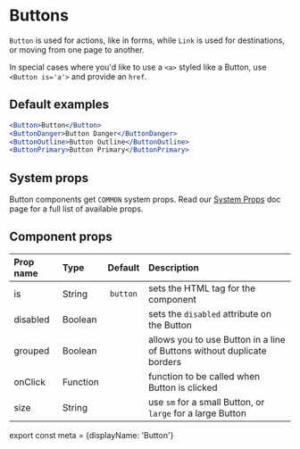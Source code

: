 # Buttons


`Button` is used for actions, like in forms, while `Link` is used for destinations, or moving from one page to another.

In special cases where you'd like to use a `<a>` styled like a Button, use `<Button is='a'>` and provide an `href`.

## Default examples

```.jsx
<Button>Button</Button>
<ButtonDanger>Button Danger</ButtonDanger>
<ButtonOutline>Button Outline</ButtonOutline>
<ButtonPrimary>Button Primary</ButtonPrimary>
```

## System props

Button components get `COMMON` system props. Read our [System Props](/components/docs/system-props) doc page for a full list of available props.

## Component props

| Prop name | Type | Default | Description |
| :- | :- | :-: | :- |
| is | String | `button` | sets the HTML tag for the component |
| disabled | Boolean |  | sets the `disabled` attribute on the Button |
| grouped | Boolean | | allows you to use Button in a line of Buttons without duplicate borders |
| onClick | Function | | function to be called when Button is clicked |
| size | String | | use `sm` for a small Button, or `large` for a large Button

export const meta = {displayName: 'Button'}
